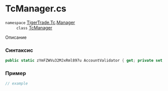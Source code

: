
# TcManager.cs
`namespace` [TigerTrade.Tc](../../../../TigerTrade.Tc.md).[Manager](../../../../TigerTrade.Tc/Manager.md)  
&nbsp;&nbsp;&nbsp;&nbsp;&nbsp;&nbsp;&nbsp;&nbsp;&nbsp;`class` [TcManager](../../TcManager.cs.md)

Описание

### Синтаксис
```csharp
public static zYmFZWVu32MJxRml897u AccountValidator { get; private set; }
```
### Пример  
```csharp
// example
```
